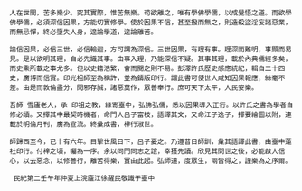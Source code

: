 	人在世間，苦多樂少。究其實際，惟苦無樂。苟欲離之，唯有學佛學儒，以成覺悟之道。而欲學佛學儒，必須深信因果，方能切實修學。使於因果不信，甚至撥而無之，則造殺盜淫妄諸惡業，而無忌憚，終必墮失人身，遑論學道，遑論離苦。

	論信因果，必信三世，必信輪迴，方可謂為深信。三世因果，有理有事。理深而難明，事顯而易見。是以欲明其理，自必先識其事。由事入理，乃能深信不疑。其事其理，載於內典儒經多矣，而史乘所載之事尤多。但以史籍浩繁，會而閱之則不易。彭澤許氏歷史感應統紀，輯自二十四史，廣博而信實。印光祖師至為稱許，並為鑄版印行。謂此書可使世人咸知因果報應，絲毫不差。由是而敦倫盡分，閑邪存誠，諸惡莫作，眾善奉行。庶可天下太平，人民安樂。

	吾師 雪廬老人，承 印祖之教，緣寄臺中，弘佛弘儒，悉以因果導入正行。以許氏之書為學者自修必讀。又擇其中最契時機者，命門人呂子富枝，語譯其文，又命江子逸子，擇要繪圖以附，連載於明倫月刊，廣為宣流。終彙成書，梓行淑世。

	師歸西至今，已十有六年。目擊世風日下，呂子憂之。乃遵昔日師訓，彙其語譯此書，由臺中蓮社印行。付梓之頃，囑為一序。余以同門同志之誼，幸獲先讀。欣見其問世之後，必能啟人信心，以去惡念，以修善行，離苦得樂，實由此起。弘師道，度眾生，兩皆得之，謹樂為之序爾。
 
	 民紀第二壬午年仲夏上浣廬江徐醒民敬識于臺中
